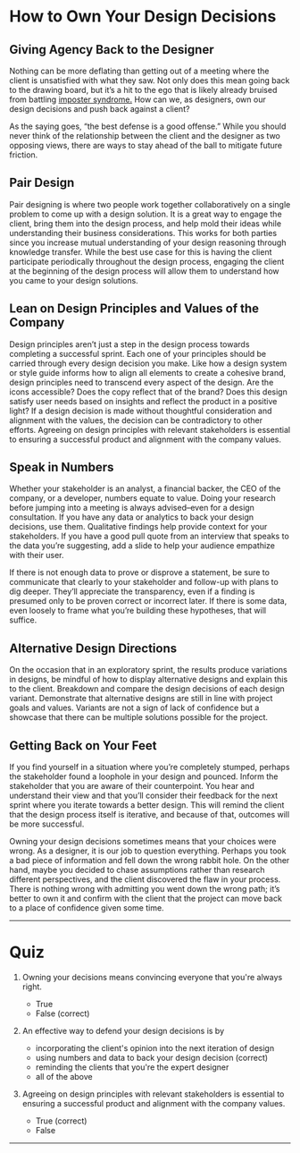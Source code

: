# How to Own Your Design Decisions
## Giving Agency Back to the Designer
Nothing can be more deflating than getting out of a meeting where the client is unsatisfied with what they saw. Not only does this mean going back to the drawing board, but it’s a hit to the ego that is likely already bruised from battling [imposter syndrome.](https://en.wikipedia.org/wiki/Impostor_syndrome) How can we, as designers, own our design decisions and push back against a client?

As the saying goes, “the best defense is a good offense.” While you should never think of the relationship between the client and the designer as two opposing views, there are ways to stay ahead of the ball to mitigate future friction.
## Pair Design
Pair designing is where two people work together collaboratively on a single problem to come up with a design solution. It is a great way to engage the client, bring them into the design process, and help mold their ideas while understanding their business considerations. This works for both parties since you increase mutual understanding of your design reasoning through knowledge transfer. While the best use case for this is having the client participate periodically throughout the design process, engaging the client at the beginning of the design process will allow them to understand how you came to your design solutions.
## Lean on Design Principles and Values of the Company
Design principles aren’t just a step in the design process towards completing a successful sprint. Each one of your principles should be carried through every design decision you make. Like how a design system or style guide informs how to align all elements to create a cohesive brand, design principles need to transcend every aspect of the design. Are the icons accessible? Does the copy reflect that of the brand? Does this design satisfy user needs based on insights and reflect the product in a positive light? If a design decision is made without thoughtful consideration and alignment with the values, the decision can be contradictory to other efforts. Agreeing on design principles with relevant stakeholders is essential to ensuring a successful product and alignment with the company values.
## Speak in Numbers
Whether your stakeholder is an analyst, a financial backer, the CEO of the company, or a developer, numbers equate to value. Doing your research before jumping into a meeting is always advised–even for a design consultation. If you have any data or analytics to back your design decisions, use them. Qualitative findings help provide context for your stakeholders. If you have a good pull quote from an interview that speaks to the data you’re suggesting, add a slide to help your audience empathize with their user.  
  
If there is not enough data to prove or disprove a statement, be sure to communicate that clearly to your stakeholder and follow-up with plans to dig deeper. They’ll appreciate the transparency, even if a finding is presumed only to be proven correct or incorrect later. If there is some data, even loosely to frame what you’re building these hypotheses, that will suffice.
## Alternative Design Directions
On the occasion that in an exploratory sprint, the results produce variations in designs, be mindful of how to display alternative designs and explain this to the client. Breakdown and compare the design decisions of each design variant. Demonstrate that alternative designs are still in line with project goals and values. Variants are not a sign of lack of confidence but a showcase that there can be multiple solutions possible for the project.  
## Getting Back on Your Feet
If you find yourself in a situation where you’re completely stumped, perhaps the stakeholder found a loophole in your design and pounced. Inform the stakeholder that you are aware of their counterpoint. You hear and understand their view and that you’ll consider their feedback for the next sprint where you iterate towards a better design. This will remind the client that the design process itself is iterative, and because of that, outcomes will be more successful. 

Owning your design decisions sometimes means that your choices were wrong. As a designer, it is our job to question everything. Perhaps you took a bad piece of information and fell down the wrong rabbit hole. On the other hand, maybe you decided to chase assumptions rather than research different perspectives, and the client discovered the flaw in your process. There is nothing wrong with admitting you went down the wrong path; it’s better to own it and confirm with the client that the project can move back to a place of confidence given some time. 

---
# Quiz

1. Owning your decisions means convincing everyone that you're always right.
	- True
	- False (correct)

2. An effective way to defend your design decisions is by
	- incorporating the client's opinion into the next iteration of design
	- using numbers and data to back your design decision (correct)
	- reminding the clients that you're the expert designer
	- all of the above

3. Agreeing on design principles with relevant stakeholders is essential to ensuring a successful product and alignment with the company values.
	- True (correct)
	- False 

___